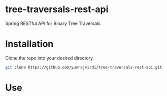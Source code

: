 # tree-traversals-rest-api

Spring RESTful API for Binary Tree Traversals 

# Installation

Clone the repo into your desired directory

```bash
git clone https://github.com/yuvrajvirdi/tree-traversals-rest-api.git
```

# Use

